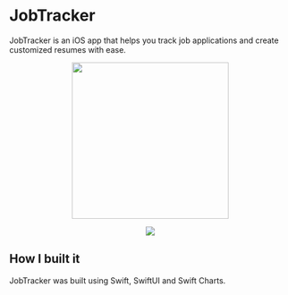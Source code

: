 
# JobTracker

JobTracker is an iOS app that helps you track job applications and create customized resumes with ease.







<p align="center">
  <img src="https://github.com/HamsterStack/JobTracker/assets/108938294/f945a950-cb7e-4363-9f10-fd788a161742" width="280" >
<p/>

<p align="center">
  <img src="https://github.com/HamsterStack/JobTracker/assets/108938294/34f829f7-1cbd-488c-ad49-fcbcf68e634c" >
<p/>

## How I built it
JobTracker was built using Swift, SwiftUI and Swift Charts.




